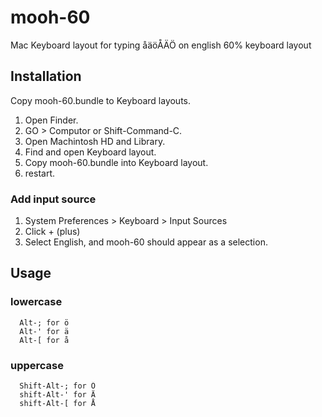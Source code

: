 # mooh-60
Mac Keyboard layout for typing åäöÅÄÖ on english 60% keyboard layout  

## Installation
  Copy mooh-60.bundle to Keyboard layouts.

  1. Open Finder.
  2. GO > Computor or Shift-Command-C.
  3. Open Machintosh HD and Library.
  4. Find and open Keyboard layout.
  5. Copy mooh-60.bundle into Keyboard layout.
  6. restart.

### Add input source
  1. System Preferences > Keyboard > Input Sources
  3. Click + (plus)
  4. Select English, and mooh-60 should appear as a selection.

## Usage
### lowercase
```
  Alt-; for ö
  Alt-' for ä
  Alt-[ for å
```
### uppercase
```
  Shift-Alt-; for Ö
  shift-Alt-' for Ä
  shift-Alt-[ for Å
```